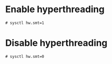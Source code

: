 # Enable hyperthreading
```
# sysctl hw.smt=1
```

# Disable hyperthreading
```
# sysctl hw.smt=0
```
